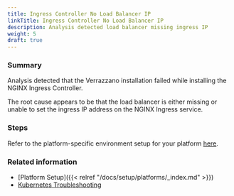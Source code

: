 ```yaml
---
title: Ingress Controller No Load Balancer IP
linkTitle: Ingress Controller No Load Balancer IP
description: Analysis detected load balancer missing ingress IP
weight: 5
draft: true
---
```


### Summary
Analysis detected that the Verrazzano installation failed while installing the NGINX Ingress Controller.

The root cause appears to be that the load balancer is either missing or unable to set the ingress IP address on the NGINX Ingress service.

### Steps

Refer to the platform-specific environment setup for your platform [here](https://verrazzano.io/docs/setup/platforms/).

### Related information
* [Platform Setup]({{< relref "/docs/setup/platforms/_index.md" >}})
* [Kubernetes Troubleshooting](https://kubernetes.io/docs/tasks/debug-application-cluster/troubleshooting/)
